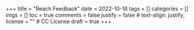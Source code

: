 +++
title = "Reach Feedback"
date = 2022-10-16
tags = []
categories = []
imgs = []
toc = true
comments = false
justify = false  # text-align: justify;
license = ""  # CC License
draft = true
+++

